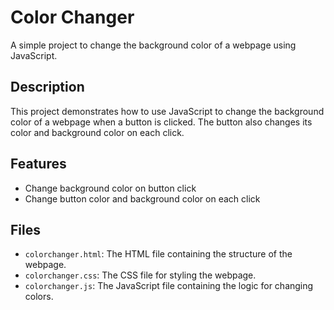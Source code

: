 # Color Changer

A simple project to change the background color of a webpage using JavaScript.

## Description

This project demonstrates how to use JavaScript to change the background color of a webpage when a button is clicked. The button also changes its color and background color on each click.

## Features

- Change background color on button click
- Change button color and background color on each click

## Files

- `colorchanger.html`: The HTML file containing the structure of the webpage.
- `colorchanger.css`: The CSS file for styling the webpage.
- `colorchanger.js`: The JavaScript file containing the logic for changing colors.


